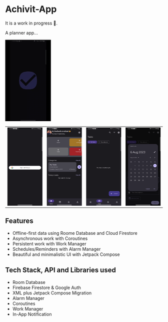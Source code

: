 # Achivit-App

It is a work in progress 🚧.

A planner app...

![Screen Record](https://github.com/Godzuche/Achivit-App/blob/master/app/screen-records/Screen_recording_Achivit.gif)


<table>
  <tr>
    <td>
      <img src="https://github.com/Godzuche/Achivit-App/blob/master/app/screenshots/auth_screen.png" alt="Auth" width = "200px">
    </td>
    <td>
      <img src="https://github.com/Godzuche/Achivit-App/blob/master/app/screenshots/img.png" alt="Home" width = "200px">
    </td>
    <td>
      <img src="https://github.com/Godzuche/Achivit-App/blob/master/app/screenshots/img_1.png" alt="Tasks" width = "200px">
    </td>
    <td>
      <img src="https://github.com/Godzuche/Achivit-App/blob/master/app/screenshots/img_10.png" alt="Date Picker" width = "200px">
    </td>
  </tr>
 <!-- <tr>
    <td>
      <img src="https://github.com/Godzuche/Achivit-App/blob/master/app/screenshots/img_1.png" alt="Tasks" width = "200px">
    </td>
    <td>
      <img src="https://github.com/Godzuche/Achivit-App/blob/master/app/screenshots/img_10.png" alt="Date Picker" width = "200px">
    </td>
  </tr> -->
</table>

## Features
- Offline-first data using Roome Database and Cloud Firestore
- Asynchronous work with Coroutines
- Persistent work with Work Manager
- Schedules/Reminders with Alarm Manager
- Beautiful and minimalistic UI with Jetpack Compose

## Tech Stack, API and Libraries used
+ Room Database
+ Firebase Firestore & Google Auth
+ XML plus Jetpack Compose Migration
+ Alarm Manager
+ Coroutines
+ Work Manager
+ In-App Notification
